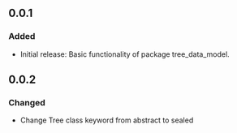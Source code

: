 ## 0.0.1

### Added
- Initial release: Basic functionality of package tree_data_model.

## 0.0.2

### Changed
- Change Tree class keyword from abstract to sealed
